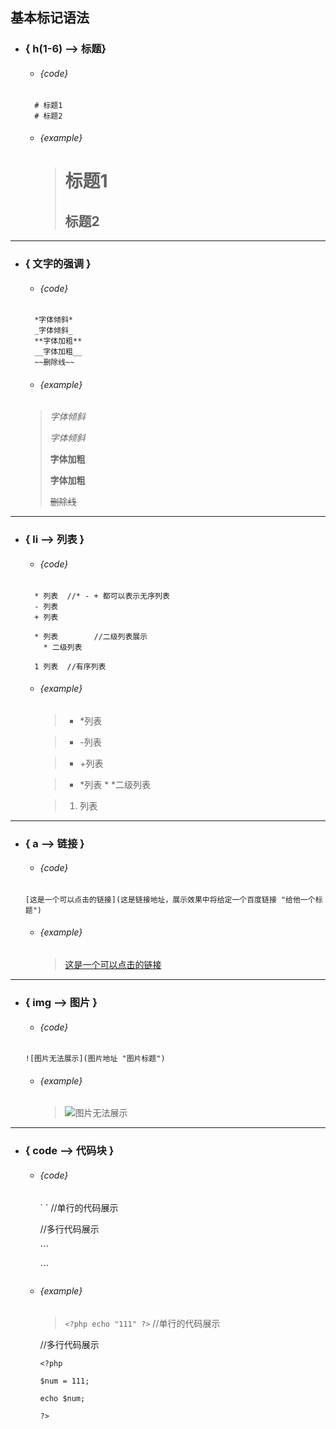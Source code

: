 ## 基本标记语法

<!-- 标题展示文档 start -->
* ### { h(1-6) --> 标题}
  * ###### {code}
  ```
    # 标题1
    # 标题2
  ```
  * ###### {example}
    > # 标题1
    > ## 标题2

<!-- 标题展示文档 end -->
---
<!-- 强调展示文档 start -->
* ### { 文字的强调 }
  * ###### {code}
  ```
    *字体倾斜*
    _字体倾斜_
    **字体加粗**
    __字体加粗__
    ~~删除线~~
  ```
  * ###### {example}
  >*字体倾斜*
  >
  >_字体倾斜_
  >
  >**字体加粗**
  >
  >__字体加粗__
  >
  >~~删除线~~

<!-- 标题展示文档 end -->
---
<!-- 列表展示文档 start -->
* ### { li --> 列表 }
  * ###### {code}
  ```
    * 列表  //* - + 都可以表示无序列表
    - 列表
    + 列表  

    * 列表        //二级列表展示
      * 二级列表

    1 列表  //有序列表
  ```
  * ###### {example}
    > * \*列表

    > - \-列表

    > + \+列表

    > * \*列表
        * \*二级列表

    > 1. 列表

<!-- 列表展示文档 end -->
---
<!-- 链接展示文档 start -->
* ### { a --> 链接 }
  * ###### {code}
  ```
  [这是一个可以点击的链接](这是链接地址，展示效果中将给定一个百度链接 "给他一个标题")
  ```
  * ###### {example}
    > [这是一个可以点击的链接](http://www.baidu.com/ "这是百度的链接")

<!-- 链接展示文档 end -->
---
<!-- 图片展示文档 start -->
* ### { img --> 图片 }
  * ###### {code}
  ```
  ![图片无法展示](图片地址 "图片标题")
  ```
  * ###### {example}
    > ![图片无法展示](http://img3.redocn.com/tupian/20120717/wangzhandaohanggexingshejisucai_1203453_small.jpg "这是图片标题")

<!-- 图片展示文档 end -->
---
<!-- 代码展示文档 start -->
* ### { code --> 代码块 }
  * ###### {code}
    \` <?php echo "111" ?> \` //单行的代码展示

    //多行代码展示

    \`\`\`

    <?php

    $num = 111;

    echo $num;

    ?>

    \`\`\`  


  * ###### {example}
    > ` <?php echo "111" ?> ` //单行的代码展示

    //多行代码展示

    ```
    <?php

    $num = 111;

    echo $num;

    ?>
    ```  
<!-- 代码展示文档 end -->
